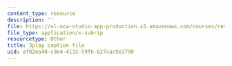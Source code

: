 ```yaml
---
content_type: resource
description: ''
file: https://ol-ocw-studio-app-production.s3.amazonaws.com/courses/res-6-008-digital-signal-processing-spring-2011/af82ea40cde4413259f6b27cac9e2790_I9u15zdgJvI.srt
file_type: application/x-subrip
resourcetype: Other
title: 3play caption file
uid: af82ea40-cde4-4132-59f6-b27cac9e2790
---
```

